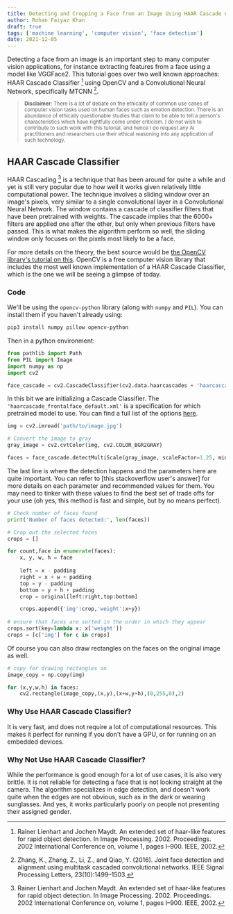 ```yaml
---
title: Detecting and Cropping a Face from an Image Using HAAR Cascade Classifier and MTCNN
author: Rohan Faiyaz Khan
draft: true
tags: ['machine learning', 'computer vision', 'face detection']
date: 2021-12-05
---
```


<!-- Excert Start -->

Detecting a face from an image is an important step to many computer vision applications, for instance extracting features from a face using a model like VGGFace2. This tutorial goes over two well known approaches: HAAR Cascade Classifier [^1] using OpenCV and a Convolutional Neural Network, specifically MTCNN [^2].

<!-- Excert End -->

> <small>__Disclaimer__: There is a lot of debate on the ethicality of common use cases of computer vision tasks used on human faces such as emotion detection. There is an abundance of ethically questionable studies that claim to be able to tell a person's characteristics which have rightfully come under criticism. I do not wish to contribute to such work with this tutorial, and hence I do request any AI practitioners and researchers use their ethical reasoning into any application of such technology.</small>
## HAAR Cascade Classifier

HAAR Cascading [^1] is a technique that has been around for quite a while and yet is still very popular due to how well it works given relatively little computational power. The technique involves a sliding window over an image's pixels, very similar to a single convolutional layer in a Convolutional Neural Network. The window contains a cascade of classifier filters that have been pretrained with weights. The cascade implies that the 6000+ filters are applied one after the other, but only when previous filters have passed. This is what makes the algorithm perform so well, the sliding window only focuses on the pixels most likely to be a face.

For more details on the theory, the best source would be [the OpenCV library's tutorial on this](https://docs.opencv.org/3.4/db/d28/tutorial_cascade_classifier.html). OpenCV is a free computer vision library that includes the most well known implementation of a HAAR Cascade Classifier, which is the one we will be seeing a glimpse of today.

### Code

We'll be using the `opencv-python` library (along with `numpy` and `PIL`). You can install them if you haven't already using:

```bash
pip3 install numpy pillow opencv-python
```

Then in a python environment:

```python
from pathlib import Path
from PIL import Image
import numpy as np
import cv2

face_cascade = cv2.CascadeClassifier(cv2.data.haarcascades + 'haarcascade_frontalface_default.xml')
```

In this bit we are initializing a Cascade Classifier. The `'haarcascade_frontalface_default.xml'` is a specification for which pretrained model to use. You can find a full list of the options [here](https://github.com/opencv/opencv/tree/master/data/haarcascades).

```python
img = cv2.imread('path/to/image.jpg')

# Convert the image to gray 
gray_image = cv2.cvtColor(img, cv2.COLOR_BGR2GRAY)

faces = face_cascade.detectMultiScale(gray_image, scaleFactor=1.25, minNeighbors=3, minSize=(40,40))
```
The last line is where the detection happens and the parameters here are quite important. You can refer to [this stackoverflow user's answer] for more details on each parameter and recommended values for them. You may need to tinker with these values to find the best set of trade offs for your use (oh yes, this method is fast and simple, but by no means perfect).

```python
# Check number of faces found
print('Number of faces detected:', len(faces))

# Crop out the selected faces
crops = []

for count,face in enumerate(faces):
    x, y, w, h = face
    
    left = x - padding
    right = x + w + padding
    top = y - padding
    bottom = y + h + padding
    crop = original[left:right,top:bottom]

    crops.append({'img':crop,'weight':x+y})
    
# ensure that faces are sorted in the order in which they appear
crops.sort(key=lambda x: x['weight'])
crops = [c['img'] for c in crops]
```

Of course you can also draw rectangles on the faces on the original image as well.

```python
# copy for drawing rectangles on
image_copy = np.copy(img)

for (x,y,w,h) in faces:
    cv2.rectangle(image_copy,(x,y),(x+w,y+h),(0,255,0),2)
```

### Why Use HAAR Cascade Classifier?

It is very fast, and does not require a lot of computational resources. This makes it perfect for running if you don't have a GPU, or for running on an embedded devices.

### Why Not Use HAAR Cascade Classifier?

While the performance is good enough for a lot of use cases, it is also very brittle. It is not reliable for detecting a face that is not looking straight at the camera. The algorithm specializes in edge detection, and doesn't work quite when the edges are not obvious, such as in the dark or wearing sunglasses. And yes, it works particularly poorly on people not presenting their assigned gender.

[^1]: Rainer Lienhart and Jochen Maydt. An extended set of haar-like features for rapid object detection. In Image Processing. 2002. Proceedings. 2002 International Conference on, volume 1, pages I–900. IEEE, 2002.

[^2]: Zhang, K., Zhang, Z., Li, Z., and Qiao, Y. (2016). Joint face detection and alignment using multitask cascaded convolutional networks. IEEE Signal Processing Letters, 23(10):1499–1503.

[^3]: Y. Wang and M. Kosinski, “Deep neural networks are more accurate than humans at detecting sexual orientation from facial images.,” American Psychological Association, vol. 114, no. 2, pp. 460–468, 2017.

[^4]: B. A. y Arcas, “Do algorithms reveal sexual orientation or just expose our stereotypes?,” Jan. 18, 2018. https://medium.com/@blaisea/do-algorithms-reveal-sexual-orientation-or-just-expose-our-stereotypes-d998fafdf477 (accessed Nov. 12, 2021).


